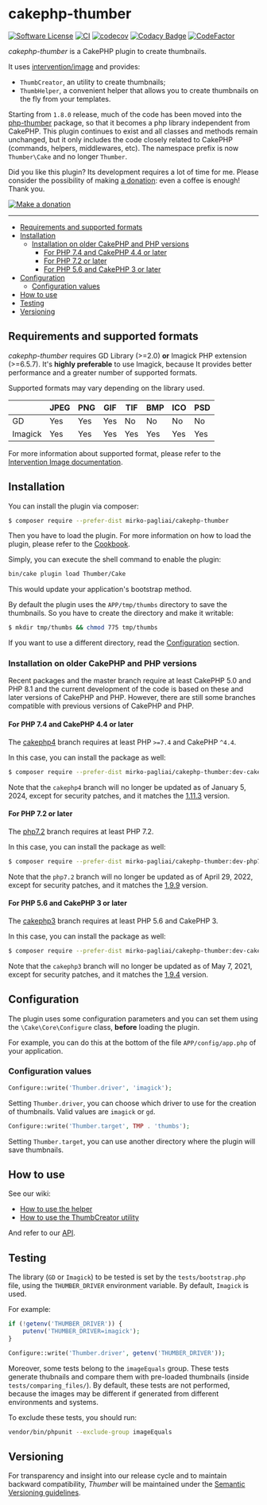 # cakephp-thumber

[![Software License](https://img.shields.io/badge/license-MIT-brightgreen.svg?style=flat-square)](LICENSE.txt)
[![CI](https://github.com/mirko-pagliai/cakephp-thumber/actions/workflows/ci.yml/badge.svg)](https://github.com/mirko-pagliai/cakephp-thumber/actions/workflows/ci.yml)
[![codecov](https://codecov.io/gh/mirko-pagliai/cakephp-thumber/branch/master/graph/badge.svg)](https://codecov.io/gh/mirko-pagliai/cakephp-thumber)
[![Codacy Badge](https://app.codacy.com/project/badge/Grade/8b336c067caa49dbb144601862795143)](https://www.codacy.com/gh/mirko-pagliai/cakephp-thumber/dashboard?utm_source=github.com&amp;utm_medium=referral&amp;utm_content=mirko-pagliai/cakephp-thumber&amp;utm_campaign=Badge_Grade)
[![CodeFactor](https://www.codefactor.io/repository/github/mirko-pagliai/cakephp-thumber/badge)](https://www.codefactor.io/repository/github/mirko-pagliai/cakephp-thumber)

*cakephp-thumber* is a CakePHP plugin to create thumbnails.

It uses [intervention/image](https://github.com/Intervention/image) and
provides:
* `ThumbCreator`, an utility to create thumbnails;
* `ThumbHelper`, a convenient helper that allows you to create thumbnails on
the fly from your templates.

Starting from `1.8.0` release, much of the code has been moved into the
[php-thumber](https://github.com/mirko-pagliai/php-thumber) package, so that it
becomes a php library independent from CakePHP.
This plugin continues to exist and all classes and methods remain unchanged, but
it only includes the code closely related to CakePHP (commands, helpers,
middlewares, etc).
The namespace prefix is now `Thumber\Cake` and no longer `Thumber`.

Did you like this plugin? Its development requires a lot of time for me.
Please consider the possibility of making [a donation](//paypal.me/mirkopagliai):
even a coffee is enough! Thank you.

[![Make a donation](https://www.paypalobjects.com/webstatic/mktg/logo-center/logo_paypal_carte.jpg)](//paypal.me/mirkopagliai)

***

  * [Requirements and supported formats](#requirements-and-supported-formats)
  * [Installation](#installation)
    + [Installation on older CakePHP and PHP versions](#installation-on-older-cakephp-and-php-versions)
      - [For PHP 7.4 and CakePHP 4.4 or later](#for-php-74-and-cakephp-44-or-later)
      - [For PHP 7.2 or later](#for-php-72-or-later)
      - [For PHP 5.6 and CakePHP 3 or later](#for-php-56-and-cakephp-3-or-later)
  * [Configuration](#configuration)
    + [Configuration values](#configuration-values)
  * [How to use](#how-to-use)
  * [Testing](#testing)
  * [Versioning](#versioning)

## Requirements and supported formats
*cakephp-thumber* requires GD Library (>=2.0) **or** Imagick PHP extension
(>=6.5.7).
It's **highly preferable** to use Imagick, because It provides better
performance and a greater number of supported formats.

Supported formats may vary depending on the library used.

|         | JPEG | PNG | GIF | TIF | BMP | ICO | PSD |
|---------|------|-----|-----|-----|-----|-----|-----|
| GD      | Yes  | Yes | Yes | No  | No  | No  | No  |
| Imagick | Yes  | Yes | Yes | Yes | Yes | Yes | Yes |

For more information about supported format, please refer to the
[Intervention Image documentation](http://image.intervention.io/getting_started/formats).

## Installation
You can install the plugin via composer:
```bash
$ composer require --prefer-dist mirko-pagliai/cakephp-thumber
```

Then you have to load the plugin. For more information on how to load the plugin,
please refer to the [Cookbook](//book.cakephp.org/4.0/en/plugins.html#loading-a-plugin).

Simply, you can execute the shell command to enable the plugin:
```bash
bin/cake plugin load Thumber/Cake
```
This would update your application's bootstrap method.

By default the plugin uses the `APP/tmp/thumbs` directory to save the
thumbnails. So you have to create the directory and make it writable:

```bash
$ mkdir tmp/thumbs && chmod 775 tmp/thumbs
```

If you want to use a different directory, read the [Configuration](#configuration) section.

### Installation on older CakePHP and PHP versions
Recent packages and the master branch require at least CakePHP 5.0 and PHP 8.1
and the current development of the code is based on these and later versions of
CakePHP and PHP.
However, there are still some branches compatible with previous versions of
CakePHP and PHP.

#### For PHP 7.4 and CakePHP 4.4 or later
The [cakephp4](//github.com/mirko-pagliai/cakephp-thumber/tree/cakephp4) branch
requires at least PHP `>=7.4` and CakePHP `^4.4`.

In this case, you can install the package as well:
```bash
$ composer require --prefer-dist mirko-pagliai/cakephp-thumber:dev-cakephp4
```

Note that the `cakephp4` branch will no longer be updated as of January 5, 2024,
except for security patches, and it matches the
[1.11.3](//github.com/mirko-pagliai/cakephp-thumber/releases/tag/1.11.3) version.

#### For PHP 7.2 or later
The [php7.2](//github.com/mirko-pagliai/cakephp-thumber/tree/php7.2) branch
requires at least PHP 7.2.

In this case, you can install the package as well:
```bash
$ composer require --prefer-dist mirko-pagliai/cakephp-thumber:dev-php7.2
```

Note that the `php7.2` branch will no longer be updated as of April 29, 2022,
except for security patches, and it matches the
[1.9.9](https://github.com/mirko-pagliai/cakephp-thumber/releases/tag/1.9.9) version.

#### For PHP 5.6 and CakePHP 3 or later
The [cakephp3](//github.com/mirko-pagliai/cakephp-thumber/tree/cakephp3) branch
requires at least PHP 5.6 and CakePHP 3.

In this case, you can install the package as well:
```bash
$ composer require --prefer-dist mirko-pagliai/cakephp-thumber:dev-cakephp3
```

Note that the `cakephp3` branch will no longer be updated as of May 7, 2021,
except for security patches, and it matches the
[1.9.4](//github.com/mirko-pagliai/cakephp-thumber/releases/tag/1.9.4) version.

## Configuration
The plugin uses some configuration parameters and you can set them using the
`\Cake\Core\Configure` class, **before** loading the plugin.

For example, you can do this at the bottom of the file `APP/config/app.php`
of your application.

### Configuration values
```php
Configure::write('Thumber.driver', 'imagick');
```
Setting `Thumber.driver`, you can choose which driver to use for the creation of
thumbnails. Valid values are `imagick` or `gd`.

```php
Configure::write('Thumber.target', TMP . 'thumbs');
```

Setting `Thumber.target`, you can use another directory where the plugin will
save thumbnails.

## How to use
See our wiki:
*   [How to use the helper](https://github.com/mirko-pagliai/cakephp-thumber/wiki/How-to-use-the-helper)
*   [How to use the ThumbCreator utility](https://github.com/mirko-pagliai/cakephp-thumber/wiki/How-to-use-the-ThumbCreator-utility)

And refer to our [API](//mirko-pagliai.github.io/cakephp-thumber).

## Testing
The library (`GD` or `Imagick`) to be tested is set by the `tests/bootstrap.php` file, using the
`THUMBER_DRIVER` environment variable. By default, `Imagick` is used.

For example:
```php
if (!getenv('THUMBER_DRIVER')) {
    putenv('THUMBER_DRIVER=imagick');
}

Configure::write('Thumber.driver', getenv('THUMBER_DRIVER'));
```

Moreover, some tests belong to the `imageEquals` group. These tests generate thubnails and compare them with pre-loaded thumbnails (inside `tests/comparing_files/`).
By default, these tests are not performed, because the images may be different if generated from different environments and systems.

To exclude these tests, you should run:
```bash
vendor/bin/phpunit --exclude-group imageEquals
```

## Versioning
For transparency and insight into our release cycle and to maintain backward
compatibility, *Thumber* will be maintained under the
[Semantic Versioning guidelines](http://semver.org).

